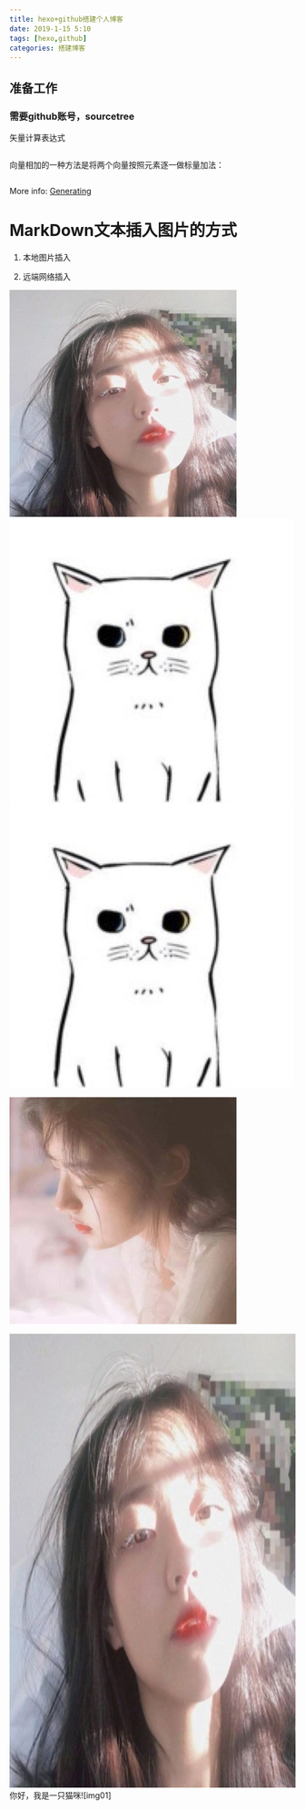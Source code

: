 ```yaml
---
title: hexo+github搭建个人博客
date: 2019-1-15 5:10
tags: [hexo,github]
categories: 搭建博客
---
```


## 准备工作

### 需要github账号，sourcetree


矢量计算表达式
``` bash

```
向量相加的一种方法是将两个向量按照元素逐一做标量加法：
``` bash

```

More info: [Generating](https://www.baidu.com/)



# MarkDown文本插入图片的方式

1. 本地图片插入


2. 远端网络插入

[img01]:../img/img01.jpeg
![img02](../img/img02.jpeg)![img03](../img/img03.jpg)
![img03](../img/img03.jpg)

![img044](../img/img04.png)
<div align = "center">
<img src="../img/img02.jpeg" height="800" width="800">
</div>
你好，我是一只猫咪![img01]